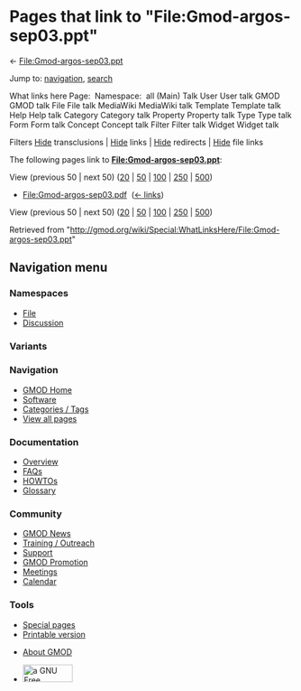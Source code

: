 <div id="mw-page-base" class="noprint">

</div>

<div id="mw-head-base" class="noprint">

</div>

<div id="content" class="mw-body" role="main">

<span id="top"></span>

<div id="mw-js-message" style="display:none;">

</div>



# <span dir="auto">Pages that link to "File:Gmod-argos-sep03.ppt"</span>

<div id="bodyContent">

<div id="contentSub">

←
[File:Gmod-argos-sep03.ppt](/wiki/File:Gmod-argos-sep03.ppt "File:Gmod-argos-sep03.ppt")

</div>

<div id="jump-to-nav" class="mw-jump">

Jump to: [navigation](#mw-navigation), [search](#p-search)

</div>

<div id="mw-content-text">

What links here Page:  Namespace:  all (Main) Talk User User talk GMOD
GMOD talk File File talk MediaWiki MediaWiki talk Template Template talk
Help Help talk Category Category talk Property Property talk Type Type
talk Form Form talk Concept Concept talk Filter Filter talk Widget
Widget talk

Filters
[Hide](/mediawiki/index.php?title=Special:WhatLinksHere/File:Gmod-argos-sep03.ppt&hidetrans=1 "Special:WhatLinksHere/File:Gmod-argos-sep03.ppt")
transclusions \|
[Hide](/mediawiki/index.php?title=Special:WhatLinksHere/File:Gmod-argos-sep03.ppt&hidelinks=1 "Special:WhatLinksHere/File:Gmod-argos-sep03.ppt")
links \|
[Hide](/mediawiki/index.php?title=Special:WhatLinksHere/File:Gmod-argos-sep03.ppt&hideredirs=1 "Special:WhatLinksHere/File:Gmod-argos-sep03.ppt")
redirects \|
[Hide](/mediawiki/index.php?title=Special:WhatLinksHere/File:Gmod-argos-sep03.ppt&hideimages=1 "Special:WhatLinksHere/File:Gmod-argos-sep03.ppt")
file links

The following pages link to
**[File:Gmod-argos-sep03.ppt](/wiki/File:Gmod-argos-sep03.ppt "File:Gmod-argos-sep03.ppt")**:

View (previous 50 \| next 50)
([20](/mediawiki/index.php?title=Special:WhatLinksHere/File:Gmod-argos-sep03.ppt&limit=20 "Special:WhatLinksHere/File:Gmod-argos-sep03.ppt")
\|
[50](/mediawiki/index.php?title=Special:WhatLinksHere/File:Gmod-argos-sep03.ppt&limit=50 "Special:WhatLinksHere/File:Gmod-argos-sep03.ppt")
\|
[100](/mediawiki/index.php?title=Special:WhatLinksHere/File:Gmod-argos-sep03.ppt&limit=100 "Special:WhatLinksHere/File:Gmod-argos-sep03.ppt")
\|
[250](/mediawiki/index.php?title=Special:WhatLinksHere/File:Gmod-argos-sep03.ppt&limit=250 "Special:WhatLinksHere/File:Gmod-argos-sep03.ppt")
\|
[500](/mediawiki/index.php?title=Special:WhatLinksHere/File:Gmod-argos-sep03.ppt&limit=500 "Special:WhatLinksHere/File:Gmod-argos-sep03.ppt"))

- [File:Gmod-argos-sep03.pdf](/wiki/File:Gmod-argos-sep03.pdf "File:Gmod-argos-sep03.pdf")
  ‎ <span class="mw-whatlinkshere-tools">([←
  links](/mediawiki/index.php?title=Special:WhatLinksHere&target=File%3AGmod-argos-sep03.pdf "Special:WhatLinksHere"))</span>

View (previous 50 \| next 50)
([20](/mediawiki/index.php?title=Special:WhatLinksHere/File:Gmod-argos-sep03.ppt&limit=20 "Special:WhatLinksHere/File:Gmod-argos-sep03.ppt")
\|
[50](/mediawiki/index.php?title=Special:WhatLinksHere/File:Gmod-argos-sep03.ppt&limit=50 "Special:WhatLinksHere/File:Gmod-argos-sep03.ppt")
\|
[100](/mediawiki/index.php?title=Special:WhatLinksHere/File:Gmod-argos-sep03.ppt&limit=100 "Special:WhatLinksHere/File:Gmod-argos-sep03.ppt")
\|
[250](/mediawiki/index.php?title=Special:WhatLinksHere/File:Gmod-argos-sep03.ppt&limit=250 "Special:WhatLinksHere/File:Gmod-argos-sep03.ppt")
\|
[500](/mediawiki/index.php?title=Special:WhatLinksHere/File:Gmod-argos-sep03.ppt&limit=500 "Special:WhatLinksHere/File:Gmod-argos-sep03.ppt"))

</div>

<div class="printfooter">

Retrieved from
"<http://gmod.org/wiki/Special:WhatLinksHere/File:Gmod-argos-sep03.ppt>"

</div>

<div id="catlinks" class="catlinks catlinks-allhidden">

</div>

<div class="visualClear">

</div>

</div>

</div>

<div id="mw-navigation">

## Navigation menu

<div id="mw-head">



<div id="left-navigation">

<div id="p-namespaces" class="vectorTabs" role="navigation"
aria-labelledby="p-namespaces-label">

### Namespaces

- <span id="ca-nstab-image"><a href="/wiki/File:Gmod-argos-sep03.ppt" accesskey="c"
  title="View the file page [c]">File</a></span>
- <span id="ca-talk"><a
  href="/mediawiki/index.php?title=File_talk:Gmod-argos-sep03.ppt&amp;action=edit&amp;redlink=1"
  accesskey="t"
  title="Discussion about the content page [t]">Discussion</a></span>

</div>

<div id="p-variants" class="vectorMenu emptyPortlet" role="navigation"
aria-labelledby="p-variants-label">

### 

### Variants[](#)

<div class="menu">

</div>

</div>

</div>

<div id="right-navigation">





</div>



</div>

</div>

</div>

<div id="mw-panel">

<div id="p-logo" role="banner">

<a href="/wiki/Main_Page"
style="background-image: url(http://gmod.org/images/GMOD-cogs.png);"
title="Visit the main page"></a>

</div>

<div id="p-Navigation" class="portal" role="navigation"
aria-labelledby="p-Navigation-label">

### Navigation

<div class="body">

- <span id="n-GMOD-Home">[GMOD Home](/wiki/Main_Page)</span>
- <span id="n-Software">[Software](/wiki/GMOD_Components)</span>
- <span id="n-Categories-.2F-Tags">[Categories /
  Tags](/wiki/Categories)</span>
- <span id="n-View-all-pages">[View all
  pages](/wiki/Special:AllPages)</span>

</div>

</div>

<div id="p-Documentation" class="portal" role="navigation"
aria-labelledby="p-Documentation-label">

### Documentation

<div class="body">

- <span id="n-Overview">[Overview](/wiki/Overview)</span>
- <span id="n-FAQs">[FAQs](/wiki/Category:FAQ)</span>
- <span id="n-HOWTOs">[HOWTOs](/wiki/Category:HOWTO)</span>
- <span id="n-Glossary">[Glossary](/wiki/Glossary)</span>

</div>

</div>

<div id="p-Community" class="portal" role="navigation"
aria-labelledby="p-Community-label">

### Community

<div class="body">

- <span id="n-GMOD-News">[GMOD News](/wiki/GMOD_News)</span>
- <span id="n-Training-.2F-Outreach">[Training /
  Outreach](/wiki/Training_and_Outreach)</span>
- <span id="n-Support">[Support](/wiki/Support)</span>
- <span id="n-GMOD-Promotion">[GMOD
  Promotion](/wiki/GMOD_Promotion)</span>
- <span id="n-Meetings">[Meetings](/wiki/Meetings)</span>
- <span id="n-Calendar">[Calendar](/wiki/Calendar)</span>

</div>

</div>

<div id="p-tb" class="portal" role="navigation"
aria-labelledby="p-tb-label">

### Tools

<div class="body">

- <span id="t-specialpages"><a href="/wiki/Special:SpecialPages" accesskey="q"
  title="A list of all special pages [q]">Special pages</a></span>
- <span id="t-print"><a
  href="/mediawiki/index.php?title=Special:WhatLinksHere/File:Gmod-argos-sep03.ppt&amp;printable=yes"
  rel="alternate" accesskey="p"
  title="Printable version of this page [p]">Printable version</a></span>

</div>

</div>

</div>

</div>

<div id="footer" role="contentinfo">

- <span id="footer-places-about">[About
  GMOD](/wiki/GMOD:About "GMOD:About")</span>

<!-- -->

- <span id="footer-copyrightico">[<img src="http://www.gnu.org/graphics/gfdl-logo-small.png" width="88"
  height="31" alt="a GNU Free Documentation License" />](http://www.gnu.org/licenses/fdl-1.3.html)</span>




</div>

